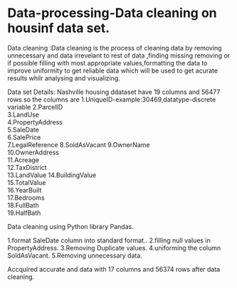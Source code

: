 # Data-processing-Data cleaning on housinf data set.

Data cleaning :Data cleaning is the process of cleaning data by removing unnecessary and data irrevelant to rest of data ,finding missing removing or if possible filling  with most appropriate values,formatting the data to improve uniformity to get reliable data which will be used to get acurate results whilr analysing and visualizing.

Data set Details:
Nashville housing ddataset have 19 columns and 56477 rows.so the columns are
1.UniqueID-example:30469,datatype-discrete variable
2.ParcelID 	
3.LandUse 	
4.PropertyAddress 	
5.SaleDate 	
6.SalePrice 	
7.LegalReference
8.SoldAsVacant 
9.OwnerName 	
10.OwnerAddress 	
11.Acreage 	
12.TaxDistrict 	
13.LandValue
14.BuildingValue 	
15.TotalValue 	
16.YearBuilt 	
17.Bedrooms 	
18.FullBath 	
19.HalfBath

Data cleaning using Python library Pandas.

1.format SaleDate column into standard format..
2.filling null values in PropertyAddress.
3.Removing Duplicate values.
4.uniforming the column SoldAsVacant.
5.Removing unnecessary data.

Accquired accurate and data with 17 columns and 56374 rows after data cleaning.
